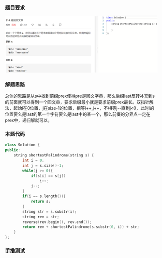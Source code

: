 ### 题目要求

![](pic/214.png)

### 解题思路

总体的思路是从s中找到前缀prex使得pre是回文字串，那么后缀last反转补充到s的前面就可以得到一个回文串，要求后缀最小就是要求前缀prex最长。双指针解法，起始i在0位置，j在size-1的位置，相等i++,j++，不相等j--直到j<0，此时i的位置要么是last的第一个字符要么是last中的某一个，那么前缀的分界点一定在prex中，递归解就可以。

### 本题代码

```c++
class Solution {
public:
    string shortestPalindrome(string s) {
        int i = 0;
        int j = s.size()-1;
        while(j >= 0){
            if(s[i] == s[j])
                i++;
            j--;
        }
        if(i == s.length()){
            return s;
        }
        string str = s.substr(i);
        string rev = str;
        reverse(rev.begin(), rev.end());
        return rev + shortestPalindrome(s.substr(0, i)) + str;
    }
};
```

### [手撸测试](https://leetcode-cn.com/problems/shortest-palindrome/)   

